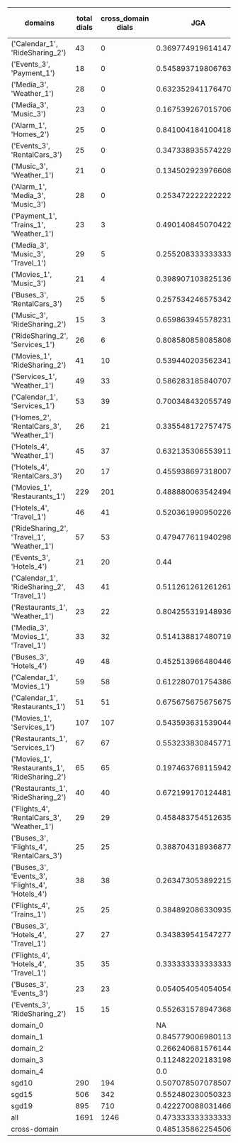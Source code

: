 | domains                                          |   total dials |   cross_domain dials | JGA                 | RSA                | TA                 | CDTA                 |   total turns |   cross-domain turns |
|--------------------------------------------------|---------------|----------------------|---------------------|--------------------|--------------------|----------------------|---------------|----------------------|
| ('Calendar_1', 'RideSharing_2')                  |            43 |                    0 | 0.36977491961414793 | 0.7008437761069334 | 0.7459807073954984 | NA                   |           311 |                    0 |
| ('Events_3', 'Payment_1')                        |            18 |                    0 | 0.5458937198067633  | 0.8723309075067869 | 0.8067632850241546 | NA                   |           207 |                    0 |
| ('Media_3', 'Weather_1')                         |            28 |                    0 | 0.6323529411764706  | 0.8695462478184989 | 0.9019607843137255 | NA                   |           204 |                    0 |
| ('Media_3', 'Music_3')                           |            23 |                    0 | 0.16753926701570682 | 0.6092378292098963 | 0.5392670157068062 | NA                   |           191 |                    0 |
| ('Alarm_1', 'Homes_2')                           |            25 |                    0 | 0.8410041841004184  | 0.9518083402951821 | 0.9414225941422594 | NA                   |           239 |                    0 |
| ('Events_3', 'RentalCars_3')                     |            25 |                    0 | 0.3473389355742297  | 0.8030401950990186 | 0.6414565826330533 | NA                   |           357 |                    0 |
| ('Music_3', 'Weather_1')                         |            21 |                    0 | 0.13450292397660818 | 0.532778264680105  | 0.5730994152046783 | NA                   |           171 |                    0 |
| ('Alarm_1', 'Media_3', 'Music_3')                |            28 |                    0 | 0.2534722222222222  | 0.6168413882966113 | 0.6909722222222222 | NA                   |           288 |                    0 |
| ('Payment_1', 'Trains_1', 'Weather_1')           |            23 |                    3 | 0.49014084507042255 | 0.867388791368868  | 0.7887323943661971 | 1.0                  |           355 |                    3 |
| ('Media_3', 'Music_3', 'Travel_1')               |            29 |                    5 | 0.2552083333333333  | 0.7285382948870693 | 0.7135416666666666 | 0.4                  |           384 |                    5 |
| ('Movies_1', 'Music_3')                          |            21 |                    4 | 0.3989071038251366  | 0.752036580915891  | 0.7158469945355191 | 0.0                  |           183 |                    4 |
| ('Buses_3', 'RentalCars_3')                      |            25 |                    5 | 0.25753424657534246 | 0.8071985554787154 | 0.6465753424657534 | 0.0                  |           365 |                    5 |
| ('Music_3', 'RideSharing_2')                     |            15 |                    3 | 0.6598639455782312  | 0.9037571766295169 | 0.8775510204081632 | 1.0                  |           147 |                    3 |
| ('RideSharing_2', 'Services_1')                  |            26 |                    6 | 0.8085808580858086  | 0.9495361247947458 | 0.8910891089108911 | 0.0                  |           303 |                    6 |
| ('Movies_1', 'RideSharing_2')                    |            41 |                   10 | 0.539440203562341   | 0.861124978665301  | 0.8040712468193384 | 0.0                  |           393 |                   10 |
| ('Services_1', 'Weather_1')                      |            49 |                   33 | 0.5862831858407079  | 0.856785155376705  | 0.8672566371681416 | 0.6041666666666666   |           452 |                   48 |
| ('Calendar_1', 'Services_1')                     |            53 |                   39 | 0.7003484320557491  | 0.9129411593697315 | 0.8484320557491289 | 0.42857142857142855  |           574 |                   49 |
| ('Homes_2', 'RentalCars_3', 'Weather_1')         |            26 |                   21 | 0.33554817275747506 | 0.8268676323676315 | 0.6710963455149501 | 0.45454545454545453  |           301 |                   22 |
| ('Hotels_4', 'Weather_1')                        |            45 |                   37 | 0.6321353065539113  | 0.9148676658163274 | 0.8266384778012685 | 0.4594594594594595   |           473 |                   37 |
| ('Hotels_4', 'RentalCars_3')                     |            20 |                   17 | 0.4559386973180077  | 0.8739061585447132 | 0.842911877394636  | 0.058823529411764705 |           261 |                   17 |
| ('Movies_1', 'Restaurants_1')                    |           229 |                  201 | 0.488880063542494   | 0.8724132542243219 | 0.7704527402700556 | 0.18587360594795538  |          2518 |                  269 |
| ('Hotels_4', 'Travel_1')                         |            46 |                   41 | 0.5203619909502263  | 0.8453821364706533 | 0.8257918552036199 | 0.3902439024390244   |           442 |                   41 |
| ('RideSharing_2', 'Travel_1', 'Weather_1')       |            57 |                   53 | 0.47947761194029853 | 0.8397216951296647 | 0.7649253731343284 | 0.34615384615384615  |           536 |                   78 |
| ('Events_3', 'Hotels_4')                         |            21 |                   20 | 0.44                | 0.8064114624241208 | 0.752              | 0.5                  |           250 |                   20 |
| ('Calendar_1', 'RideSharing_2', 'Travel_1')      |            43 |                   41 | 0.5112612612612613  | 0.8236923658352245 | 0.7837837837837838 | 0.0                  |           444 |                   41 |
| ('Restaurants_1', 'Weather_1')                   |            23 |                   22 | 0.8042553191489362  | 0.950435829602496  | 0.902127659574468  | 0.6086956521739131   |           235 |                   23 |
| ('Media_3', 'Movies_1', 'Travel_1')              |            33 |                   32 | 0.5141388174807198  | 0.873231059147501  | 0.8483290488431876 | 0.71875              |           389 |                   32 |
| ('Buses_3', 'Hotels_4')                          |            49 |                   48 | 0.45251396648044695 | 0.8448205799875746 | 0.750465549348231  | 0.125                |           537 |                   48 |
| ('Calendar_1', 'Movies_1')                       |            59 |                   58 | 0.612280701754386   | 0.9112047455739478 | 0.8421052631578947 | 0.21739130434782608  |           570 |                   69 |
| ('Calendar_1', 'Restaurants_1')                  |            51 |                   51 | 0.6756756756756757  | 0.9381611327318392 | 0.8744038155802861 | 0.5833333333333334   |           629 |                   60 |
| ('Movies_1', 'Services_1')                       |           107 |                  107 | 0.5435936315390447  | 0.8974643665820152 | 0.7816527672479151 | 0.2828282828282828   |          1319 |                  198 |
| ('Restaurants_1', 'Services_1')                  |            67 |                   67 | 0.5532338308457712  | 0.9023373403003025 | 0.7860696517412935 | 0.19696969696969696  |          1005 |                  132 |
| ('Movies_1', 'Restaurants_1', 'RideSharing_2')   |            65 |                   65 | 0.19746376811594202 | 0.7494308455768912 | 0.6403985507246377 | 0.08092485549132948  |          1104 |                  173 |
| ('Restaurants_1', 'RideSharing_2')               |            40 |                   40 | 0.6721991701244814  | 0.9297377251579836 | 0.8360995850622407 | 0.0                  |           482 |                   40 |
| ('Flights_4', 'RentalCars_3', 'Weather_1')       |            29 |                   29 | 0.4584837545126354  | 0.8579900360120136 | 0.7184115523465704 | 0.42857142857142855  |           277 |                   56 |
| ('Buses_3', 'Flights_4', 'RentalCars_3')         |            25 |                   25 | 0.38870431893687707 | 0.8123286043991714 | 0.6910299003322259 | 0.1276595744680851   |           301 |                   47 |
| ('Buses_3', 'Events_3', 'Flights_4', 'Hotels_4') |            38 |                   38 | 0.2634730538922156  | 0.7345718957544114 | 0.6601796407185628 | 0.23484848484848486  |           668 |                  132 |
| ('Flights_4', 'Trains_1')                        |            25 |                   25 | 0.38489208633093525 | 0.8428115106286747 | 0.7446043165467626 | 0.0                  |           278 |                   25 |
| ('Buses_3', 'Hotels_4', 'Travel_1')              |            27 |                   27 | 0.3438395415472779  | 0.8045618320171884 | 0.7277936962750716 | 0.07407407407407407  |           349 |                   54 |
| ('Flights_4', 'Hotels_4', 'Travel_1')            |            35 |                   35 | 0.3333333333333333  | 0.8255179636912658 | 0.6510067114093959 | 0.20588235294117646  |           447 |                   68 |
| ('Buses_3', 'Events_3')                          |            23 |                   23 | 0.05405405405405406 | 0.6806920430694936 | 0.6795366795366795 | 0.0                  |           259 |                   23 |
| ('Events_3', 'RideSharing_2')                    |            15 |                   15 | 0.5526315789473685  | 0.8212106180856179 | 0.756578947368421  | 0.0                  |           152 |                   15 |
| domain_0                                         |               |                      | NA                  | NA                 | NA                 | NA                   |             0 |                    0 |
| domain_1                                         |               |                      | 0.8457790069801132  | 0.9299658892032581 | 0.9087317265902806 | NA                   |          7593 |                    0 |
| domain_2                                         |               |                      | 0.26624068157614483 | 0.8056716190550127 | 0.6808306709265176 | 0.27906976744186046  |          9390 |                 1505 |
| domain_3                                         |               |                      | 0.11248220218319886 | 0.7572835569958715 | 0.6497389653535833 | 0.06802721088435375  |          2107 |                  294 |
| domain_4                                         |               |                      | 0.0                 | 0.6268730021313246 | 0.5807692307692308 | 0.3148148148148148   |           260 |                   54 |
| sgd10                                            |           290 |                  194 | 0.5070785070785071  | 0.85724766742608   | 0.7931145431145431 | 0.3677685950413223   |          3108 |                  242 |
| sgd15                                            |           506 |                  342 | 0.5524802300503235  | 0.8560176346789202 | 0.7945722501797268 | 0.2831858407079646   |          5564 |                  452 |
| sgd19                                            |           895 |                  710 | 0.42227008803146654 | 0.8322558867233536 | 0.7423674845476681 | 0.2070750647109577   |         10678 |                 1159 |
| all                                              |          1691 |                 1246 | 0.47333333333333333 | 0.8430816095835237 | 0.7655297157622739 | 0.24662709120345386  |         19350 |                 1853 |
| cross-domain                                     |               |                      | 0.48513586225450633 | 0.858733888851456  | 0.7699757869249395 | 0.24662709120345386  |         14868 |                 1853 |
